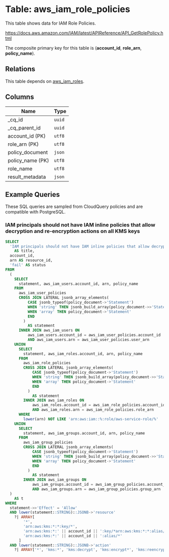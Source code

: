 # Table: aws_iam_role_policies

This table shows data for IAM Role Policies.

https://docs.aws.amazon.com/IAM/latest/APIReference/API_GetRolePolicy.html

The composite primary key for this table is (**account_id**, **role_arn**, **policy_name**).

## Relations

This table depends on [aws_iam_roles](aws_iam_roles).

## Columns

| Name          | Type          |
| ------------- | ------------- |
|_cq_id|`uuid`|
|_cq_parent_id|`uuid`|
|account_id (PK)|`utf8`|
|role_arn (PK)|`utf8`|
|policy_document|`json`|
|policy_name (PK)|`utf8`|
|role_name|`utf8`|
|result_metadata|`json`|

## Example Queries

These SQL queries are sampled from CloudQuery policies and are compatible with PostgreSQL.

### IAM principals should not have IAM inline policies that allow decryption and re-encryption actions on all KMS keys

```sql
SELECT
  'IAM principals should not have IAM inline policies that allow decryption and re-encryption actions on all KMS keys'
    AS title,
  account_id,
  arn AS resource_id,
  'fail' AS status
FROM
  (
    SELECT
      statement, aws_iam_users.account_id, arn, policy_name
    FROM
      aws_iam_user_policies
      CROSS JOIN LATERAL jsonb_array_elements(
          CASE jsonb_typeof(policy_document->'Statement')
          WHEN 'string' THEN jsonb_build_array(policy_document->>'Statement')
          WHEN 'array' THEN policy_document->'Statement'
          END
        )
          AS statement
      INNER JOIN aws_iam_users ON
          aws_iam_users.account_id = aws_iam_user_policies.account_id
          AND aws_iam_users.arn = aws_iam_user_policies.user_arn
    UNION
      SELECT
        statement, aws_iam_roles.account_id, arn, policy_name
      FROM
        aws_iam_role_policies
        CROSS JOIN LATERAL jsonb_array_elements(
            CASE jsonb_typeof(policy_document->'Statement')
            WHEN 'string' THEN jsonb_build_array(policy_document->>'Statement')
            WHEN 'array' THEN policy_document->'Statement'
            END
          )
            AS statement
        INNER JOIN aws_iam_roles ON
            aws_iam_roles.account_id = aws_iam_role_policies.account_id
            AND aws_iam_roles.arn = aws_iam_role_policies.role_arn
      WHERE
        lower(arn) NOT LIKE 'arn:aws:iam::%:role/aws-service-role/%'
    UNION
      SELECT
        statement, aws_iam_groups.account_id, arn, policy_name
      FROM
        aws_iam_group_policies
        CROSS JOIN LATERAL jsonb_array_elements(
            CASE jsonb_typeof(policy_document->'Statement')
            WHEN 'string' THEN jsonb_build_array(policy_document->>'Statement')
            WHEN 'array' THEN policy_document->'Statement'
            END
          )
            AS statement
        INNER JOIN aws_iam_groups ON
            aws_iam_groups.account_id = aws_iam_group_policies.account_id
            AND aws_iam_groups.arn = aws_iam_group_policies.group_arn
  )
    AS t
WHERE
  statement->>'Effect' = 'Allow'
  AND lower(statement::STRING)::JSONB->'resource'
    ?| ARRAY[
        '*',
        'arn:aws:kms:*:*:key/*',
        'arn:aws:kms:*:' || account_id || ':key/*arn:aws:kms:*:*:alias/*',
        'arn:aws:kms:*:' || account_id || ':alias/*'
      ]
  AND lower(statement::STRING)::JSONB->'action'
    ?| ARRAY['*', 'kms:*', 'kms:decrypt', 'kms:encrypt*', 'kms:reencryptfrom'];
```


